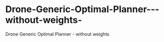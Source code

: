# Drone-Generic-Optimal-Planner---without-weights-
Drone Generic Optimal Planner - without weights 
